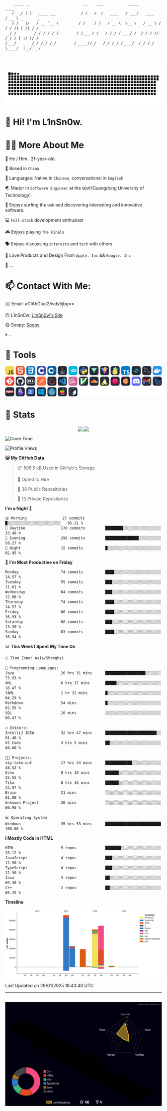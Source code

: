 ```

    ____  _                        __    ___           _____           ____           
   /  _/ ( )   ____ ___           / /   <  /   ____   / ___/   ____   / __ \ _      __
   / /   |/   / __ `__ \         / /    / /   / __ \  \__ \   / __ \ / / / /| | /| / /
 _/ /        / / / / / /        / /___ / /   / / / / ___/ /  / / / // /_/ / | |/ |/ / 
/___/       /_/ /_/ /_/        /_____//_/   /_/ /_/ /____/  /_/ /_/ \____/  |__/|__/  
                                                                                      
                                          

```
##
![](https://raw.githubusercontent.com/lin-snow/lin-snow/output/github-contribution-grid-snake-dark.svg)

# 👋 Hi! I'm L1nSn0w.

# 👨‍💻 More About Me

🤠 He / Him . 21-year-old.

🎈 Based in `China`
  
🤔 Languages: Native in `Chinese`, conversational in `English`

🌏 Marjor in `Software Engineer` at the `GDUT`(Guangdong University of Technology)

🛟 Enjoys surfing the `web` and discovering interesting and innovative software.

💻 `Full-stack` development enthusiast

🎮 Enjoys playing `The Finals`

🗣️ Enjoys discussing `interests` and `tech` with others

👾 Love Products and Design From `Apple. Inc` && `Google. Inc`  

🤪 ...

# 📫 Contact With Me:

✉️ Email: aGlAbGluc25vdy5jbg==

🙃 L1nSn0w: [L1nSn0w's Site](https://linsnow.cn)

😋 Soopy: [Soopy](https://soopy.cn)

🌀 ...

# 🔮 Tools
![My Tools](./icons/tools.svg)

<!-- ![My Skills](https://skillicons.dev/icons?i=js,html,css,c,cpp,java,go,py,vue,vite,pinia,ts,tailwind,mysql,docker,git,github,md,postman,pytorch,vscode,sass,vim,cloudflare,linux,debian,ubuntu,discord,gmail,githubactions,npm,obsidian,powershell,windows,yarn,apple,bash) -->

<!-- 
<img src="./icons/github-mark.svg" width="50"  alt="Github"> <img src="./icons/vscode.svg" width="50" alt="VScode"> <img src="./icons/obsidian-logo-gradient.svg" width="50" alt="Obsidian"> <img src="./icons/Windows_logo_-_2021.svg.png" width="50" alt="Windows 11"> <img src="./icons/postman-icon.png" width="50" alt="POSTMAN"> <img src="./icons/Git-Icon-1788C.png" width="50" alt="Git"> ... -->

# 🍟 Stats

<div style="text-align: center;">
    <a href="https://github.com/lin-snow">
        <img align="center" src="https://githubstat.linsnow.cn/api/top-langs/?username=lin-snow&layout=compact" />
    </a>
    <a href="https://github.com/lin-snow">
        <img align="center" src="https://githubstat.linsnow.cn/api?username=lin-snow&count_private=true&show_icons=true&theme=ambient_gradient" />
    </a>
</div>

<!--START_SECTION:waka-->
![Code Time](http://img.shields.io/badge/Code%20Time-399%20hrs%2033%20mins-blue)

![Profile Views](http://img.shields.io/badge/Profile%20Views-17-blue)

**🐱 My GitHub Data** 

> 📦 506.5 kB Used in GitHub's Storage 
 > 
> 💼 Opted to Hire
 > 
> 📜 38 Public Repositories 
 > 
> 🔑 13 Private Repositories 
 > 
**I'm a Night 🦉** 

```text
🌞 Morning                27 commits          █░░░░░░░░░░░░░░░░░░░░░░░░   05.31 % 
🌆 Daytime                170 commits         ████████░░░░░░░░░░░░░░░░░   33.46 % 
🌃 Evening                296 commits         ███████████████░░░░░░░░░░   58.27 % 
🌙 Night                  15 commits          █░░░░░░░░░░░░░░░░░░░░░░░░   02.95 % 
```
📅 **I'm Most Productive on Friday** 

```text
Monday                   74 commits          ████░░░░░░░░░░░░░░░░░░░░░   14.57 % 
Tuesday                  59 commits          ███░░░░░░░░░░░░░░░░░░░░░░   11.61 % 
Wednesday                64 commits          ███░░░░░░░░░░░░░░░░░░░░░░   12.60 % 
Thursday                 74 commits          ████░░░░░░░░░░░░░░░░░░░░░   14.57 % 
Friday                   86 commits          ████░░░░░░░░░░░░░░░░░░░░░   16.93 % 
Saturday                 68 commits          ███░░░░░░░░░░░░░░░░░░░░░░   13.39 % 
Sunday                   83 commits          ████░░░░░░░░░░░░░░░░░░░░░   16.34 % 
```


📊 **This Week I Spent My Time On** 

```text
🕑︎ Time Zone: Asia/Shanghai

💬 Programming Languages: 
Java                     26 hrs 31 mins      ██████████████████░░░░░░░   73.93 % 
XML                      6 hrs 37 mins       █████░░░░░░░░░░░░░░░░░░░░   18.47 % 
YAML                     1 hr 32 mins        █░░░░░░░░░░░░░░░░░░░░░░░░   04.29 % 
Markdown                 54 mins             █░░░░░░░░░░░░░░░░░░░░░░░░   02.55 % 
SQL                      10 mins             ░░░░░░░░░░░░░░░░░░░░░░░░░   00.47 % 

🔥 Editors: 
IntelliJ IDEA            32 hrs 47 mins      ███████████████████████░░   91.40 % 
VS Code                  3 hrs 5 mins        ██░░░░░░░░░░░░░░░░░░░░░░░   08.60 % 

🐱‍💻 Projects: 
sky-take-out             17 hrs 24 mins      ████████████░░░░░░░░░░░░░   48.52 % 
Echo                     9 hrs 10 mins       ██████░░░░░░░░░░░░░░░░░░░   25.55 % 
Tika                     8 hrs 36 mins       ██████░░░░░░░░░░░░░░░░░░░   23.97 % 
Brain                    21 mins             ░░░░░░░░░░░░░░░░░░░░░░░░░   01.00 % 
Unknown Project          20 mins             ░░░░░░░░░░░░░░░░░░░░░░░░░   00.95 % 

💻 Operating System: 
Windows                  35 hrs 53 mins      █████████████████████████   100.00 % 
```

**I Mostly Code in HTML** 

```text
HTML                     9 repos             ███████░░░░░░░░░░░░░░░░░░   28.12 % 
JavaScript               4 repos             ███░░░░░░░░░░░░░░░░░░░░░░   12.50 % 
TypeScript               4 repos             ███░░░░░░░░░░░░░░░░░░░░░░   12.50 % 
Java                     3 repos             ██░░░░░░░░░░░░░░░░░░░░░░░   09.38 % 
C++                      2 repos             ██░░░░░░░░░░░░░░░░░░░░░░░   06.25 % 
```



**Timeline**

![Lines of Code chart](https://raw.githubusercontent.com/lin-snow/lin-snow/main/assets/bar_graph.png)


 Last Updated on 28/01/2025 18:43:40 UTC
<!--END_SECTION:waka-->



---
##
![](./profile-3d-contrib/profile-night-rainbow.svg)
